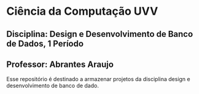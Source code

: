 # Ciência da Computação UVV
## Disciplina: Design e Desenvolvimento de Banco de Dados, 1 Período
## Professor: Abrantes Araujo
Esse repositório é destinado a armazenar projetos da disciplina design e desenvolvimento de banco de dado.
